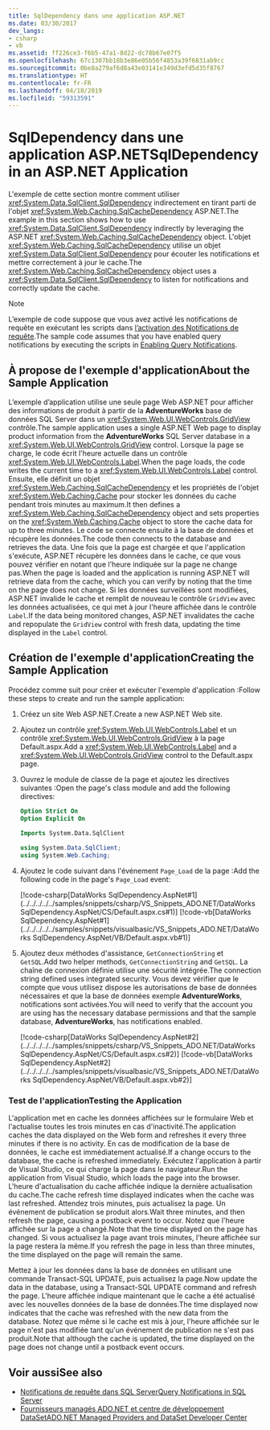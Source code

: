 ```yaml
---
title: SqlDependency dans une application ASP.NET
ms.date: 03/30/2017
dev_langs:
- csharp
- vb
ms.assetid: ff226ce3-f6b5-47a1-8d22-dc78b67e07f5
ms.openlocfilehash: 67c1307bb18b3e86e05b56f4853a39f6831ab9cc
ms.sourcegitcommit: 0be8a279af6d8a43e03141e349d3efd5d35f8767
ms.translationtype: HT
ms.contentlocale: fr-FR
ms.lasthandoff: 04/18/2019
ms.locfileid: "59313591"
---
```

# <a name="sqldependency-in-an-aspnet-application"></a><span data-ttu-id="a6b22-102">SqlDependency dans une application ASP.NET</span><span class="sxs-lookup"><span data-stu-id="a6b22-102">SqlDependency in an ASP.NET Application</span></span>
<span data-ttu-id="a6b22-103">L'exemple de cette section montre comment utiliser <xref:System.Data.SqlClient.SqlDependency> indirectement en tirant parti de l'objet <xref:System.Web.Caching.SqlCacheDependency> ASP.NET.</span><span class="sxs-lookup"><span data-stu-id="a6b22-103">The example in this section shows how to use <xref:System.Data.SqlClient.SqlDependency> indirectly by leveraging the ASP.NET <xref:System.Web.Caching.SqlCacheDependency> object.</span></span> <span data-ttu-id="a6b22-104">L'objet <xref:System.Web.Caching.SqlCacheDependency> utilise un objet <xref:System.Data.SqlClient.SqlDependency> pour écouter les notifications et mettre correctement à jour le cache.</span><span class="sxs-lookup"><span data-stu-id="a6b22-104">The <xref:System.Web.Caching.SqlCacheDependency> object uses a <xref:System.Data.SqlClient.SqlDependency> to listen for notifications and correctly update the cache.</span></span>  
  
> [!NOTE]
>  <span data-ttu-id="a6b22-105">L’exemple de code suppose que vous avez activé les notifications de requête en exécutant les scripts dans [l’activation des Notifications de requête](../../../../../docs/framework/data/adonet/sql/enabling-query-notifications.md).</span><span class="sxs-lookup"><span data-stu-id="a6b22-105">The sample code assumes that you have enabled query notifications by executing the scripts in [Enabling Query Notifications](../../../../../docs/framework/data/adonet/sql/enabling-query-notifications.md).</span></span>  
  
## <a name="about-the-sample-application"></a><span data-ttu-id="a6b22-106">À propose de l'exemple d'application</span><span class="sxs-lookup"><span data-stu-id="a6b22-106">About the Sample Application</span></span>  
 <span data-ttu-id="a6b22-107">L’exemple d’application utilise une seule page Web ASP.NET pour afficher des informations de produit à partir de la **AdventureWorks** base de données SQL Server dans un <xref:System.Web.UI.WebControls.GridView> contrôle.</span><span class="sxs-lookup"><span data-stu-id="a6b22-107">The sample application uses a single ASP.NET Web page to display product information from the **AdventureWorks** SQL Server database in a <xref:System.Web.UI.WebControls.GridView> control.</span></span> <span data-ttu-id="a6b22-108">Lorsque la page se charge, le code écrit l'heure actuelle dans un contrôle <xref:System.Web.UI.WebControls.Label>.</span><span class="sxs-lookup"><span data-stu-id="a6b22-108">When the page loads, the code writes the current time to a <xref:System.Web.UI.WebControls.Label> control.</span></span> <span data-ttu-id="a6b22-109">Ensuite, elle définit un objet <xref:System.Web.Caching.SqlCacheDependency> et les propriétés de l'objet <xref:System.Web.Caching.Cache> pour stocker les données du cache pendant trois minutes au maximum.</span><span class="sxs-lookup"><span data-stu-id="a6b22-109">It then defines a <xref:System.Web.Caching.SqlCacheDependency> object and sets properties on the <xref:System.Web.Caching.Cache> object to store the cache data for up to three minutes.</span></span> <span data-ttu-id="a6b22-110">Le code se connecte ensuite à la base de données et récupère les données.</span><span class="sxs-lookup"><span data-stu-id="a6b22-110">The code then connects to the database and retrieves the data.</span></span> <span data-ttu-id="a6b22-111">Une fois que la page est chargée et que l'application s'exécute, ASP.NET récupère les données dans le cache, ce que vous pouvez vérifier en notant que l'heure indiquée sur la page ne change pas.</span><span class="sxs-lookup"><span data-stu-id="a6b22-111">When the page is loaded and the application is running ASP.NET will retrieve data from the cache, which you can verify by noting that the time on the page does not change.</span></span> <span data-ttu-id="a6b22-112">Si les données surveillées sont modifiées, ASP.NET invalide le cache et remplit de nouveau le contrôle `GridView` avec les données actualisées, ce qui met à jour l'heure affichée dans le contrôle `Label`.</span><span class="sxs-lookup"><span data-stu-id="a6b22-112">If the data being monitored changes, ASP.NET invalidates the cache and repopulate the `GridView` control with fresh data, updating the time displayed in the `Label` control.</span></span>  
  
## <a name="creating-the-sample-application"></a><span data-ttu-id="a6b22-113">Création de l'exemple d'application</span><span class="sxs-lookup"><span data-stu-id="a6b22-113">Creating the Sample Application</span></span>  
 <span data-ttu-id="a6b22-114">Procédez comme suit pour créer et exécuter l'exemple d'application :</span><span class="sxs-lookup"><span data-stu-id="a6b22-114">Follow these steps to create and run the sample application:</span></span>  
  
1. <span data-ttu-id="a6b22-115">Créez un site Web ASP.NET.</span><span class="sxs-lookup"><span data-stu-id="a6b22-115">Create a new ASP.NET Web site.</span></span>  
  
2. <span data-ttu-id="a6b22-116">Ajoutez un contrôle <xref:System.Web.UI.WebControls.Label> et un contrôle <xref:System.Web.UI.WebControls.GridView> à la page Default.aspx.</span><span class="sxs-lookup"><span data-stu-id="a6b22-116">Add a <xref:System.Web.UI.WebControls.Label> and a <xref:System.Web.UI.WebControls.GridView> control to the Default.aspx page.</span></span>  
  
3. <span data-ttu-id="a6b22-117">Ouvrez le module de classe de la page et ajoutez les directives suivantes :</span><span class="sxs-lookup"><span data-stu-id="a6b22-117">Open the page's class module and add the following directives:</span></span>  
  
    ```vb  
    Option Strict On  
    Option Explicit On  
  
    Imports System.Data.SqlClient  
    ```  
  
    ```csharp  
    using System.Data.SqlClient;  
    using System.Web.Caching;  
    ```  
  
4. <span data-ttu-id="a6b22-118">Ajoutez le code suivant dans l'événement `Page_Load` de la page :</span><span class="sxs-lookup"><span data-stu-id="a6b22-118">Add the following code in the page's `Page_Load` event:</span></span>  
  
     [!code-csharp[DataWorks SqlDependency.AspNet#1](../../../../../samples/snippets/csharp/VS_Snippets_ADO.NET/DataWorks SqlDependency.AspNet/CS/Default.aspx.cs#1)]
     [!code-vb[DataWorks SqlDependency.AspNet#1](../../../../../samples/snippets/visualbasic/VS_Snippets_ADO.NET/DataWorks SqlDependency.AspNet/VB/Default.aspx.vb#1)]  
  
5. <span data-ttu-id="a6b22-119">Ajoutez deux méthodes d'assistance, `GetConnectionString` et `GetSQL`.</span><span class="sxs-lookup"><span data-stu-id="a6b22-119">Add two helper methods, `GetConnectionString` and `GetSQL`.</span></span> <span data-ttu-id="a6b22-120">La chaîne de connexion définie utilise une sécurité intégrée.</span><span class="sxs-lookup"><span data-stu-id="a6b22-120">The connection string defined uses integrated security.</span></span> <span data-ttu-id="a6b22-121">Vous devez vérifier que le compte que vous utilisez dispose les autorisations de base de données nécessaires et que la base de données exemple **AdventureWorks**, notifications sont activées.</span><span class="sxs-lookup"><span data-stu-id="a6b22-121">You will need to verify that the account you are using has the necessary database permissions and that the sample database, **AdventureWorks**, has notifications enabled.</span></span>
  
     [!code-csharp[DataWorks SqlDependency.AspNet#2](../../../../../samples/snippets/csharp/VS_Snippets_ADO.NET/DataWorks SqlDependency.AspNet/CS/Default.aspx.cs#2)]
     [!code-vb[DataWorks SqlDependency.AspNet#2](../../../../../samples/snippets/visualbasic/VS_Snippets_ADO.NET/DataWorks SqlDependency.AspNet/VB/Default.aspx.vb#2)]  
  
### <a name="testing-the-application"></a><span data-ttu-id="a6b22-122">Test de l'application</span><span class="sxs-lookup"><span data-stu-id="a6b22-122">Testing the Application</span></span>  
 <span data-ttu-id="a6b22-123">L'application met en cache les données affichées sur le formulaire Web et l'actualise toutes les trois minutes en cas d'inactivité.</span><span class="sxs-lookup"><span data-stu-id="a6b22-123">The application caches the data displayed on the Web form and refreshes it every three minutes if there is no activity.</span></span> <span data-ttu-id="a6b22-124">En cas de modification de la base de données, le cache est immédiatement actualisé.</span><span class="sxs-lookup"><span data-stu-id="a6b22-124">If a change occurs to the database, the cache is refreshed immediately.</span></span> <span data-ttu-id="a6b22-125">Exécutez l'application à partir de Visual Studio, ce qui charge la page dans le navigateur.</span><span class="sxs-lookup"><span data-stu-id="a6b22-125">Run the application from Visual Studio, which loads the page into the browser.</span></span> <span data-ttu-id="a6b22-126">L'heure d'actualisation du cache affichée indique la dernière actualisation du cache.</span><span class="sxs-lookup"><span data-stu-id="a6b22-126">The cache refresh time displayed indicates when the cache was last refreshed.</span></span> <span data-ttu-id="a6b22-127">Attendez trois minutes, puis actualisez la page. Un événement de publication se produit alors.</span><span class="sxs-lookup"><span data-stu-id="a6b22-127">Wait three minutes, and then refresh the page, causing a postback event to occur.</span></span> <span data-ttu-id="a6b22-128">Notez que l'heure affichée sur la page a changé.</span><span class="sxs-lookup"><span data-stu-id="a6b22-128">Note that the time displayed on the page has changed.</span></span> <span data-ttu-id="a6b22-129">Si vous actualisez la page avant trois minutes, l'heure affichée sur la page restera la même.</span><span class="sxs-lookup"><span data-stu-id="a6b22-129">If you refresh the page in less than three minutes, the time displayed on the page will remain the same.</span></span>  
  
 <span data-ttu-id="a6b22-130">Mettez à jour les données dans la base de données en utilisant une commande Transact-SQL UPDATE, puis actualisez la page.</span><span class="sxs-lookup"><span data-stu-id="a6b22-130">Now update the data in the database, using a Transact-SQL UPDATE command and refresh the page.</span></span> <span data-ttu-id="a6b22-131">L'heure affichée indique maintenant que le cache a été actualisé avec les nouvelles données de la base de données.</span><span class="sxs-lookup"><span data-stu-id="a6b22-131">The time displayed now indicates that the cache was refreshed with the new data from the database.</span></span> <span data-ttu-id="a6b22-132">Notez que même si le cache est mis à jour, l'heure affichée sur le page n'est pas modifiée tant qu'un événement de publication ne s'est pas produit.</span><span class="sxs-lookup"><span data-stu-id="a6b22-132">Note that although the cache is updated, the time displayed on the page does not change until a postback event occurs.</span></span>  
  
## <a name="see-also"></a><span data-ttu-id="a6b22-133">Voir aussi</span><span class="sxs-lookup"><span data-stu-id="a6b22-133">See also</span></span>

- [<span data-ttu-id="a6b22-134">Notifications de requête dans SQL Server</span><span class="sxs-lookup"><span data-stu-id="a6b22-134">Query Notifications in SQL Server</span></span>](../../../../../docs/framework/data/adonet/sql/query-notifications-in-sql-server.md)
- [<span data-ttu-id="a6b22-135">Fournisseurs managés ADO.NET et centre de développement DataSet</span><span class="sxs-lookup"><span data-stu-id="a6b22-135">ADO.NET Managed Providers and DataSet Developer Center</span></span>](https://go.microsoft.com/fwlink/?LinkId=217917)
